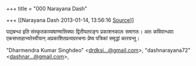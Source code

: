 +++
title = "000 Narayana Dash"

+++
[[Narayana Dash	2013-01-14, 13:56:16 [Source](https://groups.google.com/g/bvparishat/c/j9McpJEAUY4)]]



पद्यबन्धा इति संस्कृतकाव्यषाण्मासिक्याः द्वितीयतरङ्गः प्रकाशनकालः समागतः। अतः कविवान्धवाः एकसप्ताहाभ्यरेस्वीयान् अप्रकाशितप्रत्यग्ररचनाः प्रेष्य पत्रिकां समृद्धां कारयन्तु।

"Dharmendra Kumar Singhdeo" \<[drdksi...@gmail.com]()\>, "dashnarayana72" \<[dashnar...@gmail.com]()\>,

